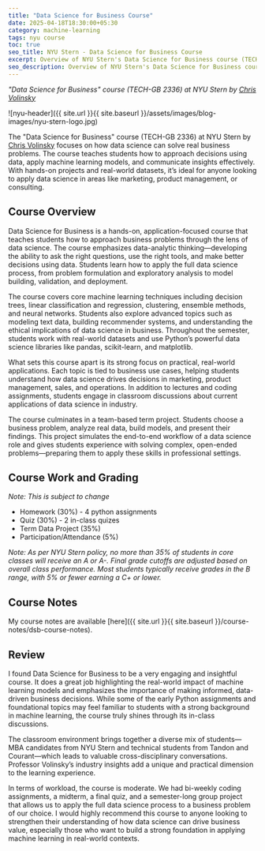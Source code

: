 ```yaml
---
title: "Data Science for Business Course"
date: 2025-04-18T18:30:00+05:30
category: machine-learning
tags: nyu course
toc: true
seo_title: NYU Stern - Data Science for Business Course
excerpt: Overview of NYU Stern's Data Science for Business course (TECH-GB 2336) by Chris Volinsky
seo_description: Overview of NYU Stern's Data Science for Business course (TECH-GB 2336) by Chris Volinsky
---
```


*"Data Science for Business" course (TECH-GB 2336) at NYU Stern by [Chris Volinsky](https://www.stern.nyu.edu/faculty/bio/chris-volinsky)*

![nyu-header]({{ site.url }}{{ site.baseurl }}/assets/images/blog-images/nyu-stern-logo.jpg)

The "Data Science for Business" course (TECH-GB 2336) at NYU Stern by [Chris Volinsky](https://www.stern.nyu.edu/faculty/bio/chris-volinsky) focuses on how data science can solve real business problems. The course teaches students how to approach decisions using data, apply machine learning models, and communicate insights effectively. With hands-on projects and real-world datasets, it’s ideal for anyone looking to apply data science in areas like marketing, product management, or consulting.

## Course Overview

Data Science for Business is a hands-on, application-focused course that teaches students how to approach business problems through the lens of data science. The course emphasizes data-analytic thinking—developing the ability to ask the right questions, use the right tools, and make better decisions using data. Students learn how to apply the full data science process, from problem formulation and exploratory analysis to model building, validation, and deployment.

The course covers core machine learning techniques including decision trees, linear classification and regression, clustering, ensemble methods, and neural networks. Students also explore advanced topics such as modeling text data, building recommender systems, and understanding the ethical implications of data science in business. Throughout the semester, students work with real-world datasets and use Python’s powerful data science libraries like pandas, scikit-learn, and matplotlib.

What sets this course apart is its strong focus on practical, real-world applications. Each topic is tied to business use cases, helping students understand how data science drives decisions in marketing, product management, sales, and operations. In addition to lectures and coding assignments, students engage in classroom discussions about current applications of data science in industry.

The course culminates in a team-based term project. Students choose a business problem, analyze real data, build models, and present their findings. This project simulates the end-to-end workflow of a data science role and gives students experience with solving complex, open-ended problems—preparing them to apply these skills in professional settings.

## Course Work and Grading

_Note: This is subject to change_

- Homework (30%) - 4 python assignments
- Quiz (30%) - 2 in-class quizes
- Term Data Project (35%)
- Participation/Attendance (5%)

_Note: As per NYU Stern policy, no more than 35% of students in core classes will receive an A or A-. Final grade cutoffs are adjusted based on overall class performance. Most students typically receive grades in the B range, with 5% or fewer earning a C+ or lower._

## Course Notes

My course notes are available [here]({{ site.url }}{{ site.baseurl }}/course-notes/dsb-course-notes).

## Review

I found Data Science for Business to be a very engaging and insightful course. It does a great job highlighting the real-world impact of machine learning models and emphasizes the importance of making informed, data-driven business decisions. While some of the early Python assignments and foundational topics may feel familiar to students with a strong background in machine learning, the course truly shines through its in-class discussions.

The classroom environment brings together a diverse mix of students—MBA candidates from NYU Stern and technical students from Tandon and Courant—which leads to valuable cross-disciplinary conversations. Professor Volinsky’s industry insights add a unique and practical dimension to the learning experience.

In terms of workload, the course is moderate. We had bi-weekly coding assignments, a midterm, a final quiz, and a semester-long group project that allows us to apply the full data science process to a business problem of our choice. I would highly recommend this course to anyone looking to strengthen their understanding of how data science can drive business value, especially those who want to build a strong foundation in applying machine learning in real-world contexts.